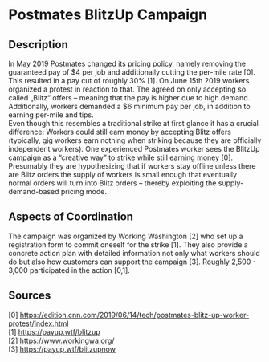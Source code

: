 # Postmates BlitzUp Campaign

## Description

In May 2019 Postmates changed its pricing policy, namely removing the guaranteed pay of $4 per job and additionally cutting the per-mile rate [0]. This resulted in a pay cut of roughly 30% [1]. On June 15th 2019 workers organized a protest in reaction to that. The agreed on only accepting so called „Blitz“ offers – meaning that the pay is higher due to high demand. Additionally, workers demanded a $6 minimum pay per job, in addition to earning per-mile and tips.   
Even though this resembles a traditional strike at first glance it has a crucial difference: Workers could still earn money by accepting Blitz offers (typically, gig workers earn nothing when striking because they are officially independent workers). One experienced Postmates worker sees the BlitzUp campaign as a “creative way” to strike while still earning money [0]. Presumably they are hypothesizing that if workers stay offline unless there are Blitz orders the supply of workers is small enough that eventually normal orders will turn into Blitz orders – thereby exploiting the supply-demand-based pricing mode.    

## Aspects of Coordination

The campaign was organized by Working Washington [2] who set up a registration form to commit oneself for the strike [1]. They also provide a concrete action plan with detailed information not only what workers should do but also how customers can support the campaign [3]. Roughly 2,500 - 3,000 participated in the action [0,1].    

## Sources 

[0] https://edition.cnn.com/2019/06/14/tech/postmates-blitz-up-worker-protest/index.html  
[1] https://payup.wtf/blitzup   
[2] https://www.workingwa.org/   
[3] https://payup.wtf/blitzupnow   